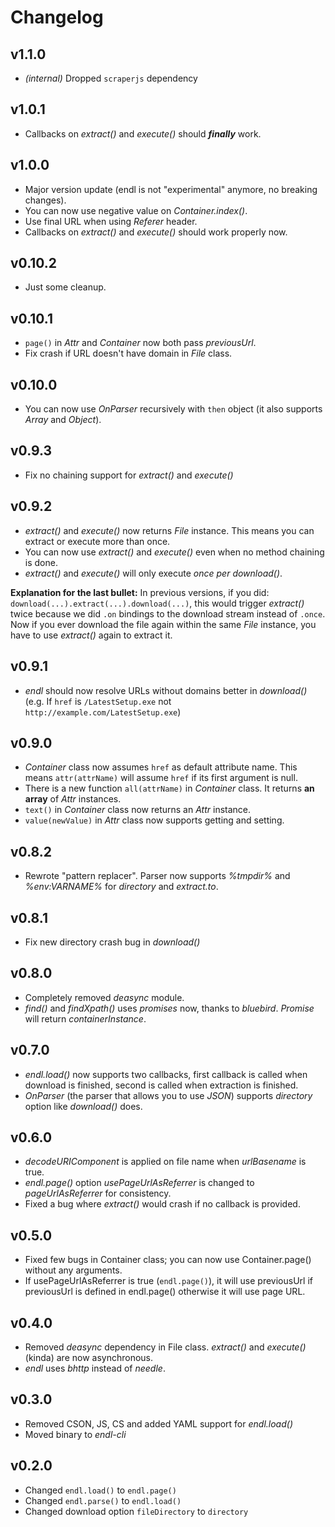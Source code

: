 # Changelog

## v1.1.0

* *(internal)* Dropped `scraperjs` dependency

## v1.0.1

* Callbacks on *extract()* and *execute()* should ***finally*** work.

## v1.0.0

* Major version update (endl is not "experimental" anymore, no breaking changes).
* You can now use negative value on *Container.index()*.
* Use final URL when using *Referer* header.
* Callbacks on *extract()* and *execute()* should work properly now.

## v0.10.2

* Just some cleanup.

## v0.10.1

* `page()` in *Attr* and *Container* now both pass *previousUrl*.
* Fix crash if URL doesn't have domain in *File* class.

## v0.10.0

* You can now use *OnParser* recursively with `then` object (it also supports *Array* and *Object*).

## v0.9.3

* Fix no chaining support for *extract()* and *execute()*

## v0.9.2

* *extract()* and *execute()* now returns *File* instance. This means you can extract or execute more than once.
* You can now use *extract()* and *execute()* even when no method chaining is done.
* *extract()* and *execute()* will only execute *once per download()*.

**Explanation for the last bullet:** In previous versions, if you did: `download(...).extract(...).download(...)`, this would trigger *extract()* twice because we did `.on` bindings to the download stream instead of `.once`. Now if you ever download the file again within the same *File* instance, you have to use *extract()* again to extract it.

## v0.9.1

* *endl* should now resolve URLs without domains better in *download()* (e.g. If `href` is `/LatestSetup.exe` not `http://example.com/LatestSetup.exe`)

## v0.9.0

* *Container* class now assumes `href` as default attribute name. This means `attr(attrName)` will assume `href` if its first argument is null.
* There is a new function `all(attrName)` in *Container* class. It returns **an array** of *Attr* instances.
* `text()` in *Container* class now returns an *Attr* instance.
* `value(newValue)` in *Attr* class now supports getting and setting.

## v0.8.2

* Rewrote "pattern replacer". Parser now supports *%tmpdir%* and *%env:VARNAME%* for *directory* and *extract.to*.

## v0.8.1

* Fix new directory crash bug in *download()*

## v0.8.0

* Completely removed *deasync* module.
* *find()* and *findXpath()* uses *promises* now, thanks to *bluebird*. *Promise* will return *containerInstance*.

## v0.7.0

* *endl.load()* now supports two callbacks, first callback is called when download is finished, second is called when extraction is finished.
* *OnParser* (the parser that allows you to use *JSON*) supports *directory* option like *download()* does.

## v0.6.0

* *decodeURIComponent* is applied on file name when *urlBasename* is true.
* *endl.page()* option *usePageUrlAsReferrer* is changed to *pageUrlAsReferrer* for consistency.
* Fixed a bug where *extract()* would crash if no callback is provided.

## v0.5.0

* Fixed few bugs in Container class; you can now use Container.page() without any arguments.
* If usePageUrlAsReferrer is true (`endl.page()`), it will use previousUrl if previousUrl is defined in endl.page() otherwise it will use page URL.

## v0.4.0

* Removed *deasync* dependency in File class. *extract()* and *execute()* (kinda) are now asynchronous.
* *endl* uses *bhttp* instead of *needle*.

## v0.3.0

* Removed CSON, JS, CS and added YAML support for *endl.load()*
* Moved binary to *endl-cli*

## v0.2.0

* Changed `endl.load()` to `endl.page()`
* Changed `endl.parse()` to `endl.load()`
* Changed download option `fileDirectory` to `directory`
